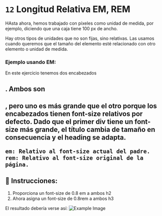 # `12` Longitud Relativa EM, REM

HAsta ahora, hemos trabajado con píxeles como unidad de medida, por ejemplo, diciendo que una caja tiene 100 px de ancho.

Hay otros tipos de unidades que no son fijas, sino relativas. Las usamos cuando queremos que el tamaño del elemento esté relacionado con otro elemento o unidad de medida.

### Ejemplo usando EM:

En este ejercicio tenemos dos encabezados <h2>. Ambos son <h2>, pero uno es más grande que el otro porque los encabezados tienen font-size relativos por defecto. Dado que el primer div tiene un font-size más grande, el título cambia de tamaño en consecuencia y el heading se adapta.

```Plain/Text
em: Relativo al font-size actual del padre.
rem: Relativo al font-size original de la página.
```
## 📝 Instrucciones:

1. Proporciona un font-size de 0.8 em a ambos h2
2. Ahora asigna un font-size de 0.8rem a ambos h3


El resultado debería verse así:
![Example Image](https://github.com/4GeeksAcademy/css-tutorial-exercises-course/raw/master/.learn/assets/12-1.png?raw=true)


